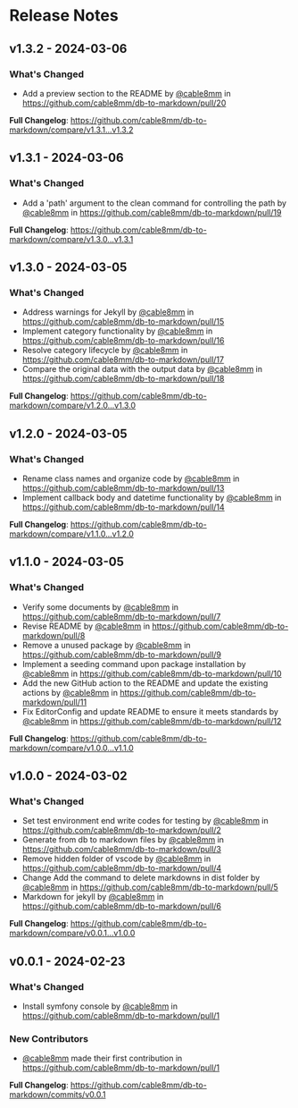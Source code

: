 # Release Notes

## v1.3.2 - 2024-03-06

### What's Changed

* Add a preview section to the README by [@cable8mm](https://github.com/cable8mm) in https://github.com/cable8mm/db-to-markdown/pull/20

**Full Changelog**: https://github.com/cable8mm/db-to-markdown/compare/v1.3.1...v1.3.2

## v1.3.1 - 2024-03-06

### What's Changed

* Add a 'path' argument to the clean command for controlling the path by [@cable8mm](https://github.com/cable8mm) in https://github.com/cable8mm/db-to-markdown/pull/19

**Full Changelog**: https://github.com/cable8mm/db-to-markdown/compare/v1.3.0...v1.3.1

## v1.3.0 - 2024-03-05

### What's Changed

* Address warnings for Jekyll by [@cable8mm](https://github.com/cable8mm) in https://github.com/cable8mm/db-to-markdown/pull/15
* Implement category functionality by [@cable8mm](https://github.com/cable8mm) in https://github.com/cable8mm/db-to-markdown/pull/16
* Resolve category lifecycle by [@cable8mm](https://github.com/cable8mm) in https://github.com/cable8mm/db-to-markdown/pull/17
* Compare the original data with the output data by [@cable8mm](https://github.com/cable8mm) in https://github.com/cable8mm/db-to-markdown/pull/18

**Full Changelog**: https://github.com/cable8mm/db-to-markdown/compare/v1.2.0...v1.3.0

## v1.2.0 - 2024-03-05

### What's Changed

* Rename class names and organize code by [@cable8mm](https://github.com/cable8mm) in https://github.com/cable8mm/db-to-markdown/pull/13
* Implement callback body and datetime functionality by [@cable8mm](https://github.com/cable8mm) in https://github.com/cable8mm/db-to-markdown/pull/14

**Full Changelog**: https://github.com/cable8mm/db-to-markdown/compare/v1.1.0...v1.2.0

## v1.1.0 - 2024-03-05

### What's Changed

* Verify some documents by [@cable8mm](https://github.com/cable8mm) in https://github.com/cable8mm/db-to-markdown/pull/7
* Revise README by [@cable8mm](https://github.com/cable8mm) in https://github.com/cable8mm/db-to-markdown/pull/8
* Remove a unused package by [@cable8mm](https://github.com/cable8mm) in https://github.com/cable8mm/db-to-markdown/pull/9
* Implement a seeding command upon package installation by [@cable8mm](https://github.com/cable8mm) in https://github.com/cable8mm/db-to-markdown/pull/10
* Add the new GitHub action to the README and update the existing actions by [@cable8mm](https://github.com/cable8mm) in https://github.com/cable8mm/db-to-markdown/pull/11
* Fix EditorConfig and update README to ensure it meets standards by [@cable8mm](https://github.com/cable8mm) in https://github.com/cable8mm/db-to-markdown/pull/12

**Full Changelog**: https://github.com/cable8mm/db-to-markdown/compare/v1.0.0...v1.1.0

## v1.0.0 - 2024-03-02

### What's Changed

- Set test environment end write codes for testing by [@cable8mm](https://github.com/cable8mm) in https://github.com/cable8mm/db-to-markdown/pull/2
- Generate from db to markdown files by [@cable8mm](https://github.com/cable8mm) in https://github.com/cable8mm/db-to-markdown/pull/3
- Remove hidden folder of vscode by [@cable8mm](https://github.com/cable8mm) in https://github.com/cable8mm/db-to-markdown/pull/4
- Change Add the command to delete markdowns in dist folder by [@cable8mm](https://github.com/cable8mm) in https://github.com/cable8mm/db-to-markdown/pull/5
- Markdown for jekyll by [@cable8mm](https://github.com/cable8mm) in https://github.com/cable8mm/db-to-markdown/pull/6

**Full Changelog**: https://github.com/cable8mm/db-to-markdown/compare/v0.0.1...v1.0.0

## v0.0.1 - 2024-02-23

### What's Changed

- Install symfony console by [@cable8mm](https://github.com/cable8mm) in https://github.com/cable8mm/db-to-markdown/pull/1

### New Contributors

- [@cable8mm](https://github.com/cable8mm) made their first contribution in https://github.com/cable8mm/db-to-markdown/pull/1

**Full Changelog**: https://github.com/cable8mm/db-to-markdown/commits/v0.0.1
